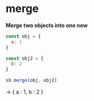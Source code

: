 # merge

**Merge two objects into one new**

```javascript
const obj = {
  a: 1
}

const obj2 = {
  b: 2
}

sb.merge(obj, obj2)
```

-&gt; { a : 1, b : 2 }

